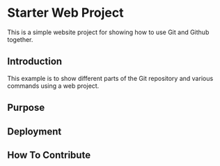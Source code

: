 # Starter Web Project
This is a simple website project for showing how to use Git and Github together.

## Introduction
This example is to show different parts of the Git repository and various commands using a web project.

## Purpose

## Deployment

## How To Contribute
